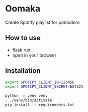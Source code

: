 # Oomaka

Create Spotify playlist for pomodoro

## How to use

- flask run
- open in your browser

## Installation

```sh
export SPOTIPY_CLIENT_ID=123456
export SPOTIPY_CLIENT_SECRET=654321
```

```sh
python -m venv venv
. ./venv/bin/activate
pip install -r requirements.txt
```
